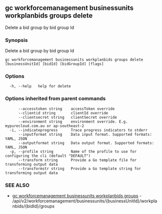 ## gc workforcemanagement businessunits workplanbids groups delete

Delete a bid group by bid group Id

### Synopsis

Delete a bid group by bid group Id

```
gc workforcemanagement businessunits workplanbids groups delete [businessUnitId] [bidId] [bidGroupId] [flags]
```

### Options

```
  -h, --help   help for delete
```

### Options inherited from parent commands

```
      --accesstoken string    accessToken override
      --clientid string       clientId override
      --clientsecret string   clientSecret override
      --environment string    environment override. E.g. mypurecloud.com.au or ap-southeast-2
  -i, --indicateprogress      Trace progress indicators to stderr
      --inputformat string    Data input format. Supported formats: YAML, JSON
      --outputformat string   Data output format. Supported formats: YAML, JSON
  -p, --profile string        Name of the profile to use for configuring the cli (default "DEFAULT")
      --transform string      Provide a Go template file for transforming output data
      --transformstr string   Provide a Go template string for transforming output data
```

### SEE ALSO

* [gc workforcemanagement businessunits workplanbids groups](gc_workforcemanagement_businessunits_workplanbids_groups.html)	 - /api/v2/workforcemanagement/businessunits/{businessUnitId}/workplanbids/{bidId}/groups


